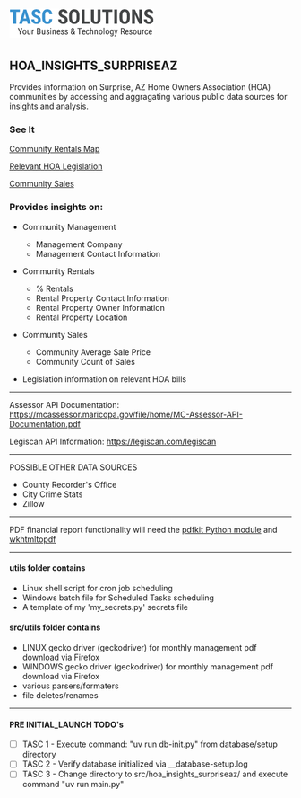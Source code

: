 # ![TASCS LOGO](images/logo.png)


## HOA_INSIGHTS_SURPRISEAZ



Provides information on Surprise, AZ Home Owners Association (HOA) communities by accessing and aggragating various public data sources for insights and analysis.

### See It

[Community Rentals Map](https://hoa.tascs.net/areaMap.php)

[Relevant HOA Legislation](https://hoa.tascs.net/relevant_bills.php)

[Community Sales](https://hoa.tascs.net)


### Provides insights on:
- Community Management
  - Management Company
  - Management Contact Information
- Community Rentals
  - % Rentals
  - Rental Property Contact Information
  - Rental Property Owner Information
  - Rental Property Location
- Community Sales
  - Community Average Sale Price
  - Community Count of Sales

- Legislation information on relevant HOA bills

---

Assessor API Documentation: https://mcassessor.maricopa.gov/file/home/MC-Assessor-API-Documentation.pdf

Legiscan API Information: https://legiscan.com/legiscan

---
POSSIBLE OTHER DATA SOURCES

  - County Recorder's Office
  - City Crime Stats
  - Zillow

---

PDF financial report functionality will need the [pdfkit Python module](https://pypi.org/project/pdfkit/) and [wkhtmltopdf](https://wkhtmltopdf.org/)

---

#### utils folder contains

- Linux shell script for cron job scheduling
- Windows batch file for Scheduled Tasks scheduling
- A template of my 'my_secrets.py' secrets file

#### src/utils folder contains

- LINUX gecko driver (geckodriver) for monthly management pdf download via Firefox
- WINDOWS gecko driver (geckodriver) for monthly management pdf download via Firefox
- various parsers/formaters
- file deletes/renames

---

#### PRE INITIAL_LAUNCH TODO's

- [ ] TASC 1 - Execute command: "uv run db-init.py" from database/setup directory 
- [ ] TASC 2 - Verify database initialized via __database-setup.log
- [ ] TASC 3 - Change directory to src/hoa_insights_surpriseaz/ and execute command "uv run main.py"